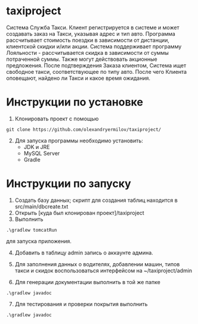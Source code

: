 # taxiproject
Система Служба Такси. Клиент регистрируется в системе и может создавать заказ на Такси, указывая адрес и тип авто. Программа рассчитывает стоимость поездки в зависимости от дистанции, клиентской скидки и/или акции. Система поддерживает программу Лояльности - рассчитывается скидка в зависимости от суммы потраченной суммы. Также могут действовать акционные предложения. После подтверждения Заказа клиентом, Система ищет свободное такси, соответствующее по типу авто. После чего Клиента оповещают, найдено ли Такси и какое время ожидания.

# Инструкции по установке
1. Клонировать проект с помощью
```shell
git clone https://github.com/olexandryermilov/taxiproject/
```
2. Для запуска программы необходимо установить:
   - JDK и JRE
   - MySQL Server
   - Gradle

# Инструкции по запуску 
1. Создать базу данных; скрипт для создания таблиц находится в src/main/dbcreate.txt
2. Открыть [куда был клонирован проект]/taxiproject
3. Выполнить 
```shell
.\gradlew tomcatRun 
``` 
для запуска приложения.

4. Добавить в таблицу admin запись о аккаунте админа.

5. Для заполнения данных о водителях, добавлении машин, типов такси и скидок воспользоваться интерфейсом на ~/taxiproject/admin

6. Для генерации документации выполнить в той же папке 
```shell
.\gradlew javadoc 
```

7. Для тестирования и проверки покрытия выполнить 
```shell
.\gradlew javadoc 
```